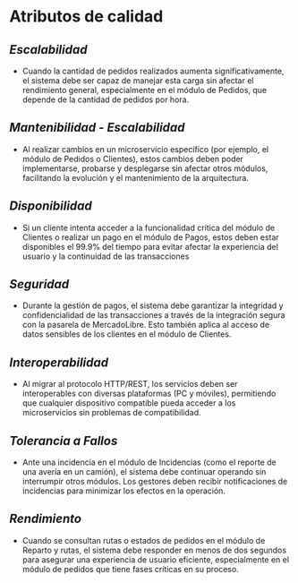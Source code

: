 # Atributos de calidad

## *Escalabilidad* 
- Cuando la cantidad de pedidos realizados aumenta significativamente, el sistema debe ser capaz de manejar esta carga sin afectar el rendimiento general, especialmente en el módulo de Pedidos, que depende de la cantidad de pedidos por hora.

## *Mantenibilidad - Escalabilidad* 
- Al realizar cambios en un microservicio específico (por ejemplo, el módulo de Pedidos o Clientes), estos cambios deben poder implementarse, probarse y desplegarse sin afectar otros módulos, facilitando la evolución y el mantenimiento de la arquitectura. 

## *Disponibilidad*
- Si un cliente intenta acceder a la funcionalidad crítica del módulo de Clientes o realizar un pago en el módulo de Pagos, estos deben estar disponibles el 99.9% del tiempo para evitar afectar la experiencia del usuario y la continuidad de las transacciones

## *Seguridad* 
- Durante la gestión de pagos, el sistema debe garantizar la integridad y confidencialidad de las transacciones a través de la integración segura con la pasarela de MercadoLibre. Esto también aplica al acceso de datos sensibles de los clientes en el módulo de Clientes.

## *Interoperabilidad* 
- Al migrar al protocolo HTTP/REST, los servicios deben ser interoperables con diversas plataformas (PC y móviles), permitiendo que cualquier dispositivo compatible pueda acceder a los microservicios sin problemas de compatibilidad.

## *Tolerancia a Fallos*
- Ante una incidencia en el módulo de Incidencias (como el reporte de una avería en un camión), el sistema debe continuar operando sin interrumpir otros módulos. Los gestores deben recibir notificaciones de incidencias para minimizar los efectos en la operación.

## *Rendimiento* 
- Cuando se consultan rutas o estados de pedidos en el módulo de Reparto y rutas, el sistema debe responder en menos de dos segundos para asegurar una experiencia de usuario eficiente, especialmente en el módulo de pedidos que tiene fases críticas en su proceso.

